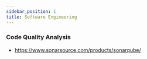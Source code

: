```yaml
---
sidebar_position: 1
title: Software Engineering
---
```


### Code Quality Analysis

- https://www.sonarsource.com/products/sonarqube/

